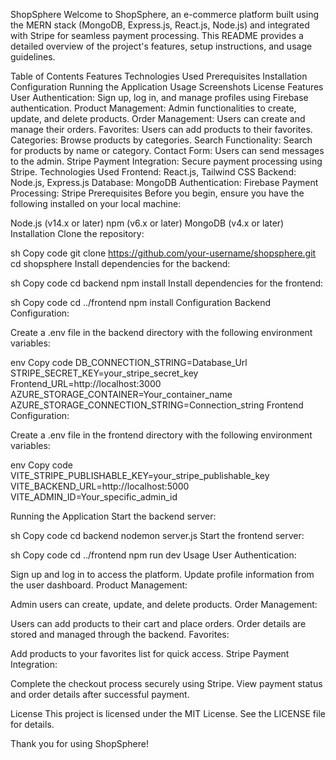 ShopSphere
Welcome to ShopSphere, an e-commerce platform built using the MERN stack (MongoDB, Express.js, React.js, Node.js) and integrated with Stripe for seamless payment processing. This README provides a detailed overview of the project's features, setup instructions, and usage guidelines.

Table of Contents
Features
Technologies Used
Prerequisites
Installation
Configuration
Running the Application
Usage
Screenshots
License
Features
User Authentication: Sign up, log in, and manage profiles using Firebase authentication.
Product Management: Admin functionalities to create, update, and delete products.
Order Management: Users can create and manage their orders.
Favorites: Users can add products to their favorites.
Categories: Browse products by categories.
Search Functionality: Search for products by name or category.
Contact Form: Users can send messages to the admin.
Stripe Payment Integration: Secure payment processing using Stripe.
Technologies Used
Frontend: React.js, Tailwind CSS
Backend: Node.js, Express.js
Database: MongoDB
Authentication: Firebase
Payment Processing: Stripe
Prerequisites
Before you begin, ensure you have the following installed on your local machine:

Node.js (v14.x or later)
npm (v6.x or later)
MongoDB (v4.x or later)
Installation
Clone the repository:

sh
Copy code
git clone https://github.com/your-username/shopsphere.git
cd shopsphere
Install dependencies for the backend:

sh
Copy code
cd backend
npm install
Install dependencies for the frontend:

sh
Copy code
cd ../frontend
npm install
Configuration
Backend Configuration:

Create a .env file in the backend directory with the following environment variables:

env
Copy code
DB_CONNECTION_STRING=Database_Url
STRIPE_SECRET_KEY=your_stripe_secret_key
Frontend_URL=http://localhost:3000
AZURE_STORAGE_CONTAINER=Your_container_name
AZURE_STORAGE_CONNECTION_STRING=Connection_string
Frontend Configuration:

Create a .env file in the frontend directory with the following environment variables:

env
Copy code
VITE_STRIPE_PUBLISHABLE_KEY=your_stripe_publishable_key
VITE_BACKEND_URL=http://localhost:5000
VITE_ADMIN_ID=Your_specific_admin_id

Running the Application
Start the backend server:

sh
Copy code
cd backend
nodemon server.js
Start the frontend server:

sh
Copy code
cd ../frontend
npm run dev
Usage
User Authentication:

Sign up and log in to access the platform.
Update profile information from the user dashboard.
Product Management:

Admin users can create, update, and delete products.
Order Management:

Users can add products to their cart and place orders.
Order details are stored and managed through the backend.
Favorites:

Add products to your favorites list for quick access.
Stripe Payment Integration:

Complete the checkout process securely using Stripe.
View payment status and order details after successful payment.

License
This project is licensed under the MIT License. See the LICENSE file for details.

Thank you for using ShopSphere! 
